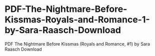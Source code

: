 # PDF-The-Nightmare-Before-Kissmas-Royals-and-Romance-1-by-Sara-Raasch-Download
PDF The Nightmare Before Kissmas (Royals and Romance, #1) by Sara Raasch Download
